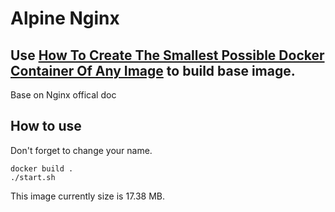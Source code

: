 # Alpine Nginx
## Use [How To Create The Smallest Possible Docker Container Of Any Image](http://blog.xebia.com/2015/06/30/how-to-create-the-smallest-possible-docker-container-of-any-image/) to build base image.
Base on Nginx offical doc

## How to use
Don't forget to change your name.
```
docker build .
./start.sh
```

This image currently size is 17.38 MB.
